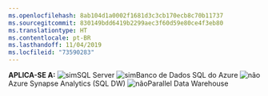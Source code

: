 ```yaml
---
ms.openlocfilehash: 8ab104d1a0002f1681d3c3cb170ecb8c70b11737
ms.sourcegitcommit: 830149bdd6419b2299aec3f60d59e80ce4f3eb80
ms.translationtype: HT
ms.contentlocale: pt-BR
ms.lasthandoff: 11/04/2019
ms.locfileid: "73590283"
---
```

**APLICA-SE A:** ![sim](media/yes.png)SQL Server ![sim](media/yes.png)Banco de Dados SQL do Azure ![não](media/no.png)Azure Synapse Analytics (SQL DW) ![não](media/no.png)Parallel Data Warehouse 

